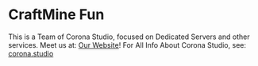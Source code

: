 # CraftMine Fun
This is a Team of Corona Studio, focused on Dedicated Servers and other services. Meet us at: [Our Website](https://craftmine.fun)! For All Info About Corona Studio, see: [corona.studio](https://corona.studio)

